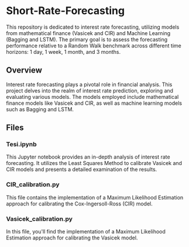 # Short-Rate-Forecasting

This repository is dedicated to interest rate forecasting, utilizing models from mathematical finance (Vasicek and CIR) and Machine Learning (Bagging and LSTM). The primary goal is to assess the forecasting performance relative to a Random Walk benchmark across different time horizons: 1 day, 1 week, 1 month, and 3 months.

## Overview
Interest rate forecasting plays a pivotal role in financial analysis. This project delves into the realm of interest rate prediction, exploring and evaluating various models. The models employed include mathematical finance models like Vasicek and CIR, as well as machine learning models such as Bagging and LSTM.

## Files

### Tesi.ipynb
This Jupyter notebook provides an in-depth analysis of interest rate forecasting. It utilizes the Least Squares Method to calibrate Vasicek and CIR models and presents a detailed examination of the results.

### CIR_calibration.py
This file contains the implementation of a Maximum Likelihood Estimation approach for calibrating the Cox-Ingersoll-Ross (CIR) model.

### Vasicek_calibration.py
In this file, you'll find the implementation of a Maximum Likelihood Estimation approach for calibrating the Vasicek model.

